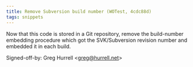 ```yaml
---
title: Remove Subversion build number (WOTest, 4cdc88d)
tags: snippets
---
```


Now that this code is stored in a Git repository, remove the build-number embedding procedure which got the SVK/Subversion revision number and embedded it in each build.

Signed-off-by: Greg Hurrell &lt;greg@hurrell.net&gt;
